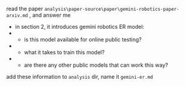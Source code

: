 read the paper `analysis\paper-source\paper\gemini-robotics-paper-arxiv.md` , and answer me
- in section 2, it introduces gemini robotics ER model:
- - is this model available for online public testing?
- - what it takes to train this model?
- - are there any other public models that can work this way?

add these information to `analysis` dir, name it `gemini-er.md`
